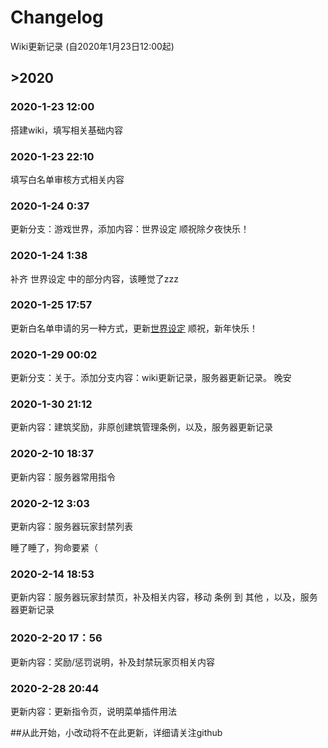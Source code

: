 # Changelog

Wiki更新记录 (自2020年1月23日12:00起)

## >2020

### 2020-1-23 12:00

搭建wiki，填写相关基础内容

### 2020-1-23 22:10

填写白名单审核方式相关内容

### 2020-1-24 0:37

更新分支：游戏世界，添加内容：世界设定
顺祝除夕夜快乐！

### 2020-1-24 1:38

补齐 世界设定 中的部分内容，该睡觉了zzz

### 2020-1-25 17:57

更新白名单申请的另一种方式，更新[世界设定](https://kyomotoi.github.io/wiki/#/server/world)
顺祝，新年快乐！

### 2020-1-29 00:02

更新分支：关于。添加分支内容：wiki更新记录，服务器更新记录。
晚安

### 2020-1-30 21:12

更新内容：建筑奖励，非原创建筑管理条例，以及，服务器更新记录

### 2020-2-10 18:37
更新内容：服务器常用指令

### 2020-2-12 3:03
更新内容：服务器玩家封禁列表

睡了睡了，狗命要紧（

### 2020-2-14 18:53
更新内容：服务器玩家封禁页，补及相关内容，移动 条例 到 其他 ，以及，服务器更新记录

### 2020-2-20 17：56
更新内容：奖励/惩罚说明，补及封禁玩家页相关内容

### 2020-2-28 20:44
更新内容：更新指令页，说明菜单插件用法

##从此开始，小改动将不在此更新，详细请关注github
